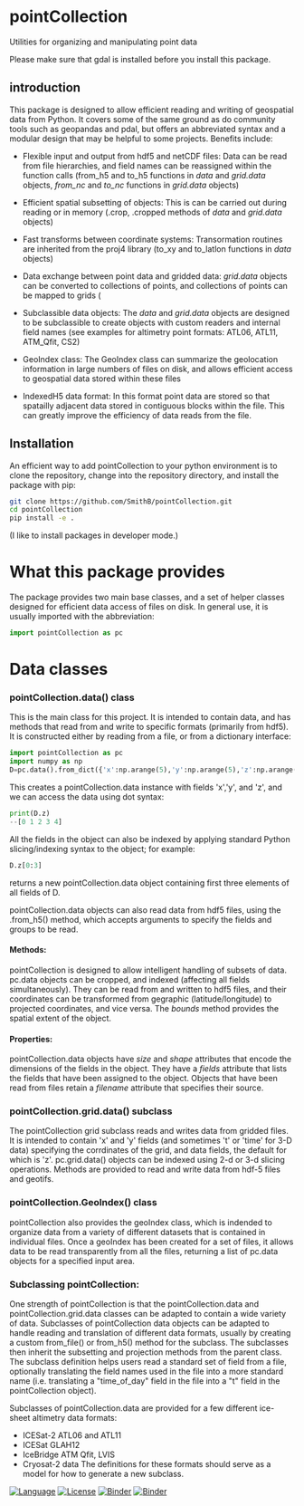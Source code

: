 # pointCollection
Utilities for organizing and manipulating point data

Please make sure that gdal is installed before you install this package. 

## introduction

This package is designed to allow efficient reading and writing of geospatial data from Python.  It covers some of the same ground as do community tools such as geopandas and pdal, but offers an abbreviated syntax and a modular design that may be helpful to some projects.  Benefits include:

- Flexible input and output from hdf5 and netCDF files: Data can be read from file hierarchies, and field names can be reassigned within the function calls (from_h5 and to_h5 functions in _data_ and _grid.data_ objects, _from_nc_ and _to_nc_ functions in _grid.data_ objects)

- Efficient spatial subsetting of objects: This is can be carried out during reading or in memory (.crop, .cropped methods of _data_ and _grid.data_ objects)

- Fast transforms between coordinate systems:  Transormation routines are inherited from the proj4 library (to_xy and to_latlon functions in _data_ objects)

- Data exchange between point data and gridded data: _grid.data_ objects can be converted to collections of points, and collections of points can be mapped to grids (

- Subclassible data objects: The _data_ and _grid.data_ objects are designed to be subclassible to create objects with custom readers and internal field names (see examples for altimetry point formats: ATL06, ATL11, ATM_Qfit, CS2)

- GeoIndex class:  The GeoIndex class can summarize the geolocation information in large numbers of files on disk, and allows efficient access to geospatial data stored within these files

- IndexedH5 data format: In this format point data are stored so that spatailly adjacent data stored in contiguous blocks within the file.  This can greatly improve the efficiency of data reads from the file.

## Installation

An efficient way to add pointCollection to your python environment is to clone the repository, change into the repository directory, and install the package with pip:
```bash
git clone https://github.com/SmithB/pointCollection.git
cd pointCollection
pip install -e .
```
(I like to install packages in developer mode.)

# What this package provides
The package provides two main base classes, and a set of helper classes designed for efficient data access of files on disk.  In general use, it is usually imported with the abbreviation:

```python
import pointCollection as pc
```

# Data classes

### pointCollection.data() class
This is the main class for this project.  It is intended to contain data, and has methods that read from and write to specific formats (primarily from hdf5).  It is constructed either by reading from a file, or from a dictionary interface:

```python
import pointCollection as pc
import numpy as np
D=pc.data().from_dict({'x':np.arange(5),'y':np.arange(5),'z':np.arange(5)**2})
```

This creates a pointCollection.data instance with fields 'x','y', and 'z', and we can access the data using dot syntax:

```python
print(D.z)
--[0 1 2 3 4]
```

All the fields in the object can also be indexed by applying standard Python slicing/indexing syntax to the object; for example:

```python
D.z[0:3]
```
returns a new pointCollection.data object containing first three elements of all fields of D.

pointCollection.data objects can also read data from hdf5 files, using the .from_h5() method, which accepts arguments to specify the fields and groups to be read.  

#### Methods:

pointCollection is designed to allow intelligent handling of subsets of data.  pc.data objects can be cropped, and indexed (affecting all fields simultaneously).  They can be read from and written to hdf5 files, and their coordinates can be transformed from gegraphic (latitude/longitude) to projected coordinates, and vice versa.  The _bounds_ method provides the spatial extent of the object.

#### Properties:

pointCollection.data objects have _size_ and _shape_ attributes that encode the dimensions of the fields in the object.  They have a _fields_ attribute that lists the fields that have been assigned to the object.  Objects that have been read from files retain a _filename_ attribute that specifies their source.

### pointCollection.grid.data() subclass

The pointCollection grid subclass reads and writes data from gridded files.  It is intended to contain 'x' and 'y' fields (and sometimes 't' or 'time' for 3-D data) specifying the corrdinates of the grid, and data fields, the default for which is 'z'.  pc.grid.data() objects can be indexed using 2-d or 3-d slicing operations.  Methods are provided to read and write data from hdf-5 files and geotifs.

### pointCollection.GeoIndex() class

pointCollection also provides the geoIndex class, which is indended to organize data from a variety of different datasets that is contained in individual files.  Once a geoIndex has been created for a set of files, it allows data to be read transparently from all the files, returning a list of pc.data objects for a specified input area.

### Subclassing pointCollection:

One strength of pointCollection is that the pointCollection.data and pointCollection.grid.data classes can be adapted to contain a wide variety of data.  Subclasses of pointCollection data objects can be adapted to handle reading and translation of different data formats, usually by creating a custom from_file() or from_h5() method for the subclass.  The subclasses then inherit the subsetting and projection methods from the parent class.  The subclass definition helps users read a standard set of field from a file, optionally translating the field names used in the file into a more standard name (i.e. translating a "time_of_day" field in the file into a "t" field in the pointCollection object).

Subclasses of pointCollection.data are provided for a few different ice-sheet altimetry data formats:
* ICESat-2 ATL06 and ATL11
* ICESat GLAH12
* IceBridge ATM Qfit, LVIS
* Cryosat-2 data
The definitions for these formats should serve as a model for how to generate a new subclass.

[![Language](https://img.shields.io/badge/python-v3.6-green.svg)](https://www.python.org/)
[![License](https://img.shields.io/badge/license-MIT-green.svg)](https://github.com/SmithB/pointCollection/blob/master/LICENSE)
[![Binder](https://mybinder.org/badge_logo.svg)](https://mybinder.org/v2/gh/SmithB/pointCollection/master)
[![Binder](https://binder.pangeo.io/badge.svg)](https://binder.pangeo.io/v2/gh/SmithB/pointCollection/master)

